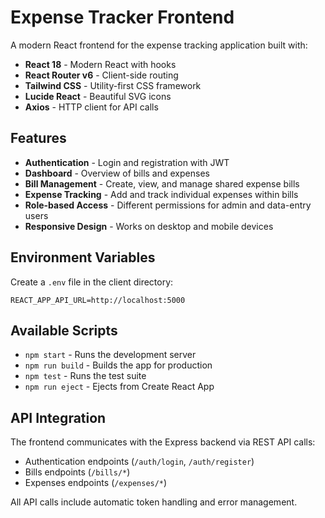 # Expense Tracker Frontend

A modern React frontend for the expense tracking application built with:

- **React 18** - Modern React with hooks
- **React Router v6** - Client-side routing
- **Tailwind CSS** - Utility-first CSS framework
- **Lucide React** - Beautiful SVG icons
- **Axios** - HTTP client for API calls

## Features

- **Authentication** - Login and registration with JWT
- **Dashboard** - Overview of bills and expenses
- **Bill Management** - Create, view, and manage shared expense bills
- **Expense Tracking** - Add and track individual expenses within bills
- **Role-based Access** - Different permissions for admin and data-entry users
- **Responsive Design** - Works on desktop and mobile devices

## Environment Variables

Create a `.env` file in the client directory:

```
REACT_APP_API_URL=http://localhost:5000
```

## Available Scripts

- `npm start` - Runs the development server
- `npm run build` - Builds the app for production
- `npm test` - Runs the test suite
- `npm run eject` - Ejects from Create React App

## API Integration

The frontend communicates with the Express backend via REST API calls:

- Authentication endpoints (`/auth/login`, `/auth/register`)
- Bills endpoints (`/bills/*`)
- Expenses endpoints (`/expenses/*`)

All API calls include automatic token handling and error management.